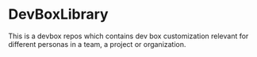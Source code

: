 # DevBoxLibrary
This is a devbox repos which contains dev box customization relevant for different personas in a team, a project or organization.
